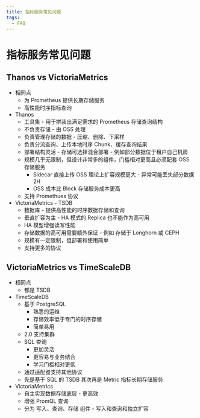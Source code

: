 ```yaml
---
title: 指标服务常见问题
tags:
  - FAQ
---
```


# 指标服务常见问题

## Thanos vs VictoriaMetrics

- 相同点
  - 为 Prometheus 提供长期存储服务
  - 高性能时序指标查询
- Thanos
  - 工具集 - 用于拼装出满足需求的 Prometheus 存储查询结构
  - 不负责存储 - 由 OSS 处理
  - 负责管理存储的数据 - 压缩、删除、下采样
  - 负责分流查询、上传本地时序 Chunk、缓存查询结果
  - 部署结构灵活 - 存储可选择混合部署 - 例如部分数据位于租户自己机房
  - 规模几乎无限制，但设计非常多的组件，门槛相对更高且必须配套 OSS 存储服务
    - Sidecar 直接上传 OSS 理论上扩容规模更大 - 异常可能丢失部分数据 2H
    - OSS 成本比 Block 存储服务成本更高
  - 支持 Promethues 协议
- VictoriaMetrics - TSDB
  - 数据库 - 提供高性能的时序数据存储和查询
  - 垂直扩容为主 - HA 模式的 Replica 也不能作为高可用
  - HA 模型增强读写性能
  - 存储数据的高可用需要额外保证 - 例如 存储于 Longhorn 或 CEPH
  - 规模有一定限制，但部署和使用简单
  - 支持更多的协议

## VictoriaMetrics vs TimeScaleDB

- 相同点
  - 都是 TSDB
- TimeScaleDB
  - 基于 PostgreSQL
    - 熟悉的运维
    - 存储效率低于专门的时序存储
    - 简单易用
  - 2.0 支持集群
  - SQL 查询
    - 更加灵活
    - 更容易与业务结合
    - 学习门槛相对更低
  - 通过适配器支持其他协议
  - 先是基于 SQL 的 TSDB 其次再是 Metric 指标长期存储服务
- VictoriaMetrics
  - 自主实现数据存储底层 - 更高效
  - 增强 PromQL 查询
  - 分为 写入、查询、存储 组件 - 写入和查询和独立扩容
